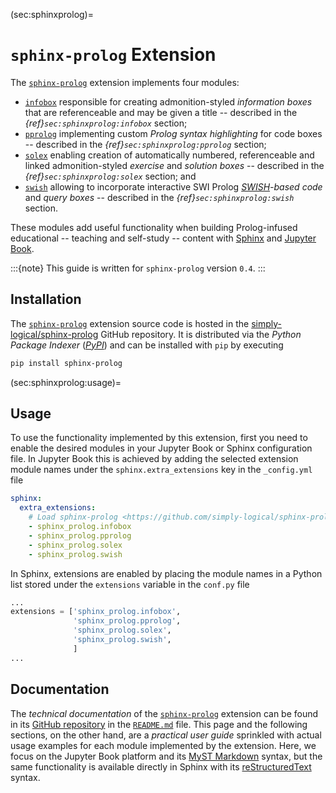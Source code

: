 (sec:sphinxprolog)=
# `sphinx-prolog` Extension #

The [`sphinx-prolog`] extension implements four modules:
* [`infobox`] responsible for creating admonition-styled *information boxes*
  that are referenceable and may be given a title -- described in the
  *{ref}`sec:sphinxprolog:infobox`* section;
* [`pprolog`] implementing custom *Prolog syntax highlighting* for code boxes
  -- described in the *{ref}`sec:sphinxprolog:pprolog`* section;
* [`solex`] enabling creation of automatically numbered, referenceable and
  linked admonition-styled *exercise* and *solution boxes* -- described in the
  *{ref}`sec:sphinxprolog:solex`* section; and
* [`swish`] allowing to incorporate interactive SWI Prolog
  *[SWISH]-based code* and *query boxes* -- described in the
  *{ref}`sec:sphinxprolog:swish`* section.

These modules add useful functionality when building Prolog-infused educational
-- teaching and self-study -- content with [Sphinx] and [Jupyter Book].

:::{note}
This guide is written for `sphinx-prolog` version `0.4`.
:::

## Installation ##

The [`sphinx-prolog`] extension  source code is hosted in the
[simply-logical/sphinx-prolog] GitHub repository.
It is distributed via the *Python Package Indexer* (*[PyPI]*) and can be
installed with `pip` by executing
```bash
pip install sphinx-prolog
```

(sec:sphinxprolog:usage)=
## Usage ##

To use the functionality implemented by this extension, first you need to
enable the desired modules in your Jupyter Book or Sphinx configuration file.
In Jupyter Book this is achieved by adding the selected extension module names
under the `sphinx.extra_extensions` key in the `_config.yml` file
```yaml
sphinx:
  extra_extensions:
    # Load sphinx-prolog <https://github.com/simply-logical/sphinx-prolog>
    - sphinx_prolog.infobox
    - sphinx_prolog.pprolog
    - sphinx_prolog.solex
    - sphinx_prolog.swish
```
In Sphinx, extensions are enabled by placing the module names in a Python list
stored under the `extensions` variable in the `conf.py` file
```Python
...
extensions = ['sphinx_prolog.infobox',
              'sphinx_prolog.pprolog',
              'sphinx_prolog.solex',
              'sphinx_prolog.swish',
              ]
...
```

## Documentation ##

The *technical documentation* of the [`sphinx-prolog`] extension can be found
in its [GitHub repository] in the [`README.md`] file.
This page and the following sections, on the other hand, are a
*practical user guide* sprinkled with actual usage examples for each module
implemented by the extension.
Here, we focus on the Jupyter Book platform and its [MyST Markdown] syntax,
but the same functionality is available directly in Sphinx with its
[reStructuredText] syntax.

[Jupyter Book]: https://jupyterbook.org/
[Sphinx]: https://www.sphinx-doc.org/
[PyPI]: https://pypi.org/project/sphinx-prolog/
[SWISH]: https://swish.swi-prolog.org/
[simply-logical/sphinx-prolog]: https://github.com/simply-logical/sphinx-prolog
[`sphinx-prolog`]: https://github.com/simply-logical/sphinx-prolog
[`infobox`]: https://github.com/simply-logical/sphinx-prolog/blob/master/sphinx_prolog/infobox.py
[`pprolog`]: https://github.com/simply-logical/sphinx-prolog/blob/master/sphinx_prolog/pprolog.py
[`solex`]: https://github.com/simply-logical/sphinx-prolog/blob/master/sphinx_prolog/solex.py
[`swish`]: https://github.com/simply-logical/sphinx-prolog/blob/master/sphinx_prolog/swish.py
[`README.md`]: https://github.com/simply-logical/sphinx-prolog/blob/master/README.md
[GitHub repository]: https://github.com/simply-logical/sphinx-prolog
[MyST Markdown]: https://myst-parser.readthedocs.io/
[reStructuredText]: https://docutils.sourceforge.io/rst.html

